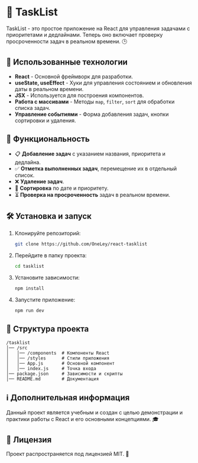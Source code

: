 # 📌 TaskList

TaskList - это простое приложение на React для управления задачами с приоритетами и дедлайнами. Теперь оно включает проверку просроченности задач в реальном времени. 🕒

## 🚀 Использованные технологии

- **React** - Основной фреймворк для разработки.
- **useState, useEffect** - Хуки для управления состоянием и обновления даты в реальном времени.
- **JSX** - Используется для построения компонентов.
- **Работа с массивами** - Методы `map`, `filter`, `sort` для обработки списка задач.
- **Управление событиями** - Форма добавления задач, кнопки сортировки и удаления.

## 🔧 Функциональность

- 📋 **Добавление задач** с указанием названия, приоритета и дедлайна.
- ✅ **Отметка выполненных задач**, перемещение их в отдельный список.
- ❌ **Удаление задач**.
- 📅 **Сортировка** по дате и приоритету.
- ⏳ **Проверка на просроченность** задач в реальном времени.

## 🛠 Установка и запуск

1. Клонируйте репозиторий:
   ```sh
   git clone https://github.com/OneLey/react-tasklist
   ```
2. Перейдите в папку проекта:
   ```sh
   cd tasklist
   ```
3. Установите зависимости:
   ```sh
   npm install
   ```
4. Запустите приложение:
   ```sh
   npm run dev
   ```

## 📂 Структура проекта

```
/tasklist
│── /src
│   │── /components  # Компоненты React
│   │── /styles      # Стили приложения
│   │── App.js       # Основной компонент
│   │── index.js     # Точка входа
│── package.json     # Зависимости и скрипты
│── README.md        # Документация
```

## ℹ️ Дополнительная информация

Данный проект является учебным и создан с целью демонстрации и практики работы с React и его основными концепциями. 🎓

## 📜 Лицензия

Проект распространяется под лицензией MIT. 🚀
